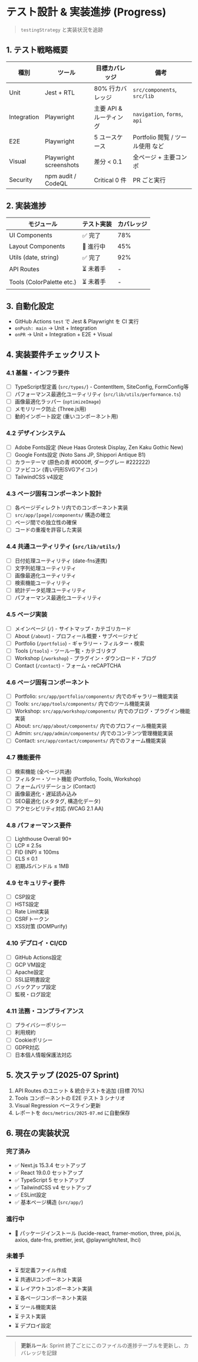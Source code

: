 # テスト設計 & 実装進捗 (Progress)

> `testingStrategy` と実装状況を追跡

## 1. テスト戦略概要

| 種別        | ツール                 | 目標カバレッジ          | 備考                             |
| ----------- | ---------------------- | ----------------------- | -------------------------------- |
| Unit        | Jest + RTL             | 80% 行カバレッジ        | `src/components`, `src/lib`      |
| Integration | Playwright             | 主要 API & ルーティング | `navigation`, `forms`, `api`     |
| E2E         | Playwright             | 5 ユースケース          | Portfolio 閲覧 / ツール使用 など |
| Visual      | Playwright screenshots | 差分 < 0.1              | 全ページ + 主要コンポ            |
| Security    | npm audit / CodeQL     | Critical 0 件           | PR ごと実行                      |

## 2. 実装進捗

| モジュール                | テスト実装 | カバレッジ |
| ------------------------- | ---------- | ---------- |
| UI Components             | ✅ 完了    | 78%        |
| Layout Components         | 🔄 進行中  | 45%        |
| Utils (date, string)      | ✅ 完了    | 92%        |
| API Routes                | ⏳ 未着手  | -          |
| Tools (ColorPalette etc.) | ⏳ 未着手  | -          |

## 3. 自動化設定

- GitHub Actions `test` で Jest & Playwright を CI 実行
- `onPush: main` → Unit + Integration
- `onPR` → Unit + Integration + E2E + Visual

## 4. 実装要件チェックリスト

### 4.1 基盤・インフラ要件

- [ ] TypeScript型定義 (`src/types/`) - ContentItem, SiteConfig, FormConfig等
- [ ] パフォーマンス最適化ユーティリティ (`src/lib/utils/performance.ts`)
- [ ] 画像最適化ラッパー (`optimizeImage`)
- [ ] メモリリーク防止 (Three.js用)
- [ ] 動的インポート設定 (重いコンポーネント用)

### 4.2 デザインシステム

- [ ] Adobe Fonts設定 (Neue Haas Grotesk Display, Zen Kaku Gothic New)
- [ ] Google Fonts設定 (Noto Sans JP, Shippori Antique B1)
- [ ] カラーテーマ (原色の青 #0000ff, ダークグレー #222222)
- [ ] ファビコン (青い円形SVGアイコン)
- [ ] TailwindCSS v4設定

### 4.3 ページ固有コンポーネント設計

- [ ] 各ページディレクトリ内でのコンポーネント実装
- [ ] `src/app/[page]/components/` 構造の確立
- [ ] ページ間での独立性の確保
- [ ] コードの重複を許容した実装

### 4.4 共通ユーティリティ (`src/lib/utils/`)

- [ ] 日付処理ユーティリティ (date-fns連携)
- [ ] 文字列処理ユーティリティ
- [ ] 画像最適化ユーティリティ
- [ ] 検索機能ユーティリティ
- [ ] 統計データ処理ユーティリティ
- [ ] パフォーマンス最適化ユーティリティ

### 4.5 ページ実装

- [ ] メインページ (`/`) - サイトマップ・カテゴリカード
- [ ] About (`/about`) - プロフィール概要・サブページナビ
- [ ] Portfolio (`/portfolio`) - ギャラリー・フィルター・検索
- [ ] Tools (`/tools`) - ツール一覧・カテゴリタブ
- [ ] Workshop (`/workshop`) - プラグイン・ダウンロード・ブログ
- [ ] Contact (`/contact`) - フォーム・reCAPTCHA

### 4.6 ページ固有コンポーネント

- [ ] Portfolio: `src/app/portfolio/components/` 内でのギャラリー機能実装
- [ ] Tools: `src/app/tools/components/` 内でのツール機能実装
- [ ] Workshop: `src/app/workshop/components/` 内でのブログ・プラグイン機能実装
- [ ] About: `src/app/about/components/` 内でのプロフィール機能実装
- [ ] Admin: `src/app/admin/components/` 内でのコンテンツ管理機能実装
- [ ] Contact: `src/app/contact/components/` 内でのフォーム機能実装

### 4.7 機能要件

- [ ] 検索機能 (全ページ共通)
- [ ] フィルター・ソート機能 (Portfolio, Tools, Workshop)
- [ ] フォームバリデーション (Contact)
- [ ] 画像最適化・遅延読み込み
- [ ] SEO最適化 (メタタグ, 構造化データ)
- [ ] アクセシビリティ対応 (WCAG 2.1 AA)

### 4.8 パフォーマンス要件

- [ ] Lighthouse Overall 90+
- [ ] LCP ≤ 2.5s
- [ ] FID (INP) ≤ 100ms
- [ ] CLS ≤ 0.1
- [ ] 初期JSバンドル ≤ 1MB

### 4.9 セキュリティ要件

- [ ] CSP設定
- [ ] HSTS設定
- [ ] Rate Limit実装
- [ ] CSRFトークン
- [ ] XSS対策 (DOMPurify)

### 4.10 デプロイ・CI/CD

- [ ] GitHub Actions設定
- [ ] GCP VM設定
- [ ] Apache設定
- [ ] SSL証明書設定
- [ ] バックアップ設定
- [ ] 監視・ログ設定

### 4.11 法務・コンプライアンス

- [ ] プライバシーポリシー
- [ ] 利用規約
- [ ] Cookieポリシー
- [ ] GDPR対応
- [ ] 日本個人情報保護法対応

## 5. 次ステップ (2025-07 Sprint)

1. API Routes のユニット & 統合テストを追加 (目標 70%)
2. Tools コンポーネントの E2E テスト 3 シナリオ
3. Visual Regression ベースライン更新
4. レポートを `docs/metrics/2025-07.md` に自動保存

## 6. 現在の実装状況

### 完了済み

- ✅ Next.js 15.3.4 セットアップ
- ✅ React 19.0.0 セットアップ
- ✅ TypeScript 5 セットアップ
- ✅ TailwindCSS v4 セットアップ
- ✅ ESLint設定
- ✅ 基本ページ構造 (`src/app/`)

### 進行中

- 🔄 パッケージインストール (lucide-react, framer-motion, three, pixi.js, axios, date-fns, prettier, jest, @playwright/test, lhci)

### 未着手

- ⏳ 型定義ファイル作成
- ⏳ 共通UIコンポーネント実装
- ⏳ レイアウトコンポーネント実装
- ⏳ 各ページコンポーネント実装
- ⏳ ツール機能実装
- ⏳ テスト実装
- ⏳ デプロイ設定

---

> **更新ルール**: Sprint 終了ごとにこのファイルの進捗テーブルを更新し、カバレッジを記録

